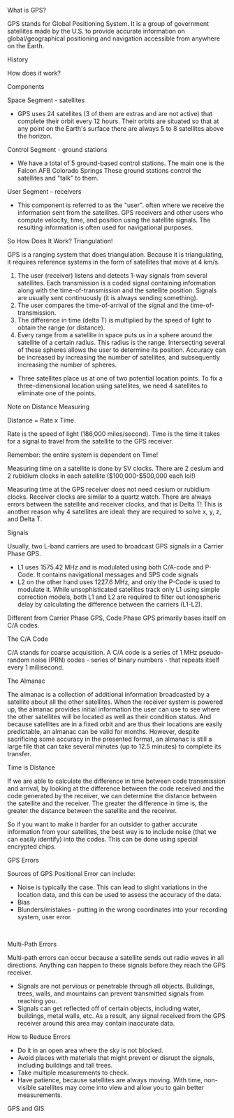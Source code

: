 What is GPS?

GPS stands for Global Positioning System. It is a group of government
satellites made by the U.S. to provide accurate information on
global/geographical positioning and navigation accessible from anywhere
on the Earth.

History

How does it work?

Components

Space Segment - satellites

-   GPS uses 24 satellites (3 of them are extras and are not active)
    that complete their orbit every 12 hours. Their orbits are situated
    so that at any point on the Earth's surface there are always 5 to 8
    satellites above the horizon.

Control Segment - ground stations

-   We have a total of 5 ground-based control stations. The main one is
    the Falcon AFB Colorado Springs These ground stations control the
    satellites and "talk" to them.

User Segment - receivers

-   This component is referred to as the "user". often where we receive
    the information sent from the satellites. GPS receivers and other
    users who compute velocity, time, and position using the satellite
    signals. The resulting information is often used for navigational
    purposes.

So How Does It Work? Triangulation!

GPS is a ranging system that does triangulation. Because it is
triangulating, it requires reference systems in the form of satellites
that move at 4 km/s. 

1.  The user (receiver) listens and detects 1-way signals from several
    satellites. Each transmission is a coded signal containing
    information along with the time-of-transmission and the satellite
    position. Signals are usually sent continuously (it is always
    sending something).
2.  The user compares the time-of-arrival of the signal and the
    time-of-transmission.
3.  The difference in time (delta T) is multiplied by the speed of light
    to obtain the range (or distance).
4.  Every range from a satellite in space puts us in a sphere around the
    satellite of a certain radius. This radius is the range.
    Intersecting several of these spheres allows the user to determine
    its position. Accuracy can be increased by increasing the number of
    satellites, and subsequently increasing the number of spheres.

-   Three satellites place us at one of two potential location points.
    To fix a three-dimensional location using satellites, we need 4
    satellites to eliminate one of the points.

Note on Distance Measuring

Distance = Rate x Time. 

Rate is the speed of light (186,000 miles/second). Time is the time it
takes for a signal to travel from the satellite to the GPS receiver.

Remember: the entire system is dependent on Time!

Measuring time on a satellite is done by SV clocks. There are 2 cesium
and 2 rubidium clocks in each satellite (\$100,000-\$500,000 each lol!)

Measuring time at the GPS receiver does not need cesium or rubidium
clocks. Receiver clocks are similar to a quartz watch. There are always
errors between the satellite and receiver clocks, and that is Delta T!
This is another reason why 4 satellites are ideal: they are required to
solve x, y, z, and Delta T.

Signals

Usually, two L-band carriers are used to broadcast GPS signals in a
Carrier Phase GPS.

-   L1 uses 1575.42 MHz and is modulated using both C/A-code and P-Code.
    It contains navigational messages and SPS code signals
-   L2 on the other hand uses 1227.6 MHz, and only the P-Code is used to
    modulate it. While unsophisticated satellites track only L1 using
    simple correction models, both L1 and L2 are required to filter out
    ionospheric delay by calculating the difference between the carriers
    (L1-L2).

Different from Carrier Phase GPS, Code Phase GPS primarily bases itself
on C/A codes.

The C/A Code

C/A stands for coarse acquisition. A C/A code is a series of 1 MHz
pseudo-random noise (PRN) codes - series of binary numbers - that
repeats itself every 1 millisecond. 

The Almanac

The almanac is a collection of additional information broadcasted by a
satellite about all the other satellites. When the receiver system is
powered up, the almanac provides initial information the user can use to
see where the other satellites will be located as well as their
condition status. And because satellites are in a fixed orbit and are
thus their locations are easily predictable, an almanac can be valid for
months. However, despite sacrificing some accuracy in the presented
format, an almanac is still a large file that can take several minutes
(up to 12.5 minutes) to complete its transfer.

Time is Distance

If we are able to calculate the difference in time between code
transmission and arrival, by looking at the difference between the code
received and the code generated by the receiver, we can determine the
distance between the satellite and the receiver. The greater the
difference in time is, the greater the distance between the satellite
and the receiver.

So if you want to make it harder for an outsider to gather accurate
information from your satellites, the best way is to include noise (that
we can easily identify) into the codes. This can be done using special
encrypted chips.

GPS Errors

Sources of GPS Positional Error can include:

-   Noise is typically the case. This can lead to slight variations in
    the location data, and this can be used to assess the accuracy of
    the data. 
-   Bias
-   Blunders/mistakes - putting in the wrong coordinates into your
    recording system, user error.

 

Multi-Path Errors

Multi-path errors can occur because a satellite sends out radio waves in
all directions. Anything can happen to these signals before they reach
the GPS receiver.

-   Signals are not pervious or penetrable through all objects.
    Buildings, trees, walls, and mountains can prevent transmitted
    signals from reaching you.
-   Signals can get reflected off of certain objects, including water,
    buildings, metal walls, etc. As a result, any signal received from
    the GPS receiver around this area may contain inaccurate data.

How to Reduce Errors

-   Do it in an open area where the sky is not blocked.
-   Avoid places with materials that might prevent or disrupt the
    signals, including buildings and tall trees.
-   Take multiple measurements to check.
-   Have patience, because satellites are always moving. With time,
    non-visible satellites may come into view and allow you to gain
    better measurements.

GPS and GIS
